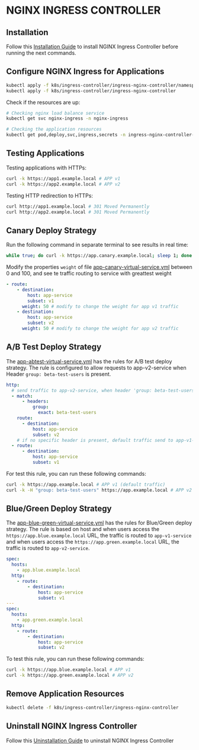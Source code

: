 # NGINX INGRESS CONTROLLER

## Installation

Follow this [Installation Guide](https://docs.nginx.com/ingress-nginx-controller/installation/installing-nic/installation-with-manifests/)
to install NGINX Ingress Controller before running the next commands.

## Configure NGINX Ingress for Applications

```bash
kubectl apply -f k8s/ingress-controller/ingress-nginx-controller/namespace.yml
kubectl apply -f k8s/ingress-controller/ingress-nginx-controller
```

Check if the resources are up:

```bash
# Checking nginx load balance service
kubectl get svc nginx-ingress -n nginx-ingress

# Checking the application resources
kubectl get pod,deploy,svc,ingress,secrets -n ingress-nginx-controller-ns
```

## Testing Applications

Testing applications with HTTPs:

```bash
curl -k https://app1.example.local # APP v1
curl -k https://app2.example.local # APP v2
```

Testing HTTP redirection to HTTPs:

```bash
curl http://app1.example.local # 301 Moved Permanently
curl http://app2.example.local # 301 Moved Permanently
```

## Canary Deploy Strategy

Run the following command in separate terminal to see results in real time:

```bash
while true; do curl -k https://app.canary.example.local; sleep 1; done
```

Modify the properties `weight` of file [app-canary-virtual-service.yml](./app-canary-virtual-service.yml) between 0 and 100, and see te traffic routing to service with greattest weight

```yml
- route:
    - destination:
        host: app-service
        subset: v1
      weight: 50 # modify to change the weight for app v1 traffic
    - destination:
        host: app-service
        subset: v2
      weight: 50 # modify to change the weight for app v2 traffic
```

## A/B Test Deploy Strategy

The [app-abtest-virtual-service.yml](./app-abtest-virtual-service.yml) has the rules for A/B test deploy strategy. The rule is configured to allow requests to app-v2-service when Header `group: beta-test-users` is present.

```yml
http:
  # send traffic to app-v2-service, when header 'group: beta-test-users' is present
  - match:
      - headers:
          group:
            exact: beta-test-users
    route:
      - destination:
          host: app-service
          subset: v2
    # if no specific header is present, default traffic send to app-v1-service
  - route:
      - destination:
          host: app-service
          subset: v1
```

For test this rule, you can run these following commands:

```bash
curl -k https://app.example.local # APP v1 (default traffic)
curl -k -H "group: beta-test-users" https://app.example.local # APP v2 (header match rule traffic)
```

## Blue/Green Deploy Strategy

The [app-blue-green-virtual-service.yml](./app-blue-green-virtual-service.yml) has the rules for Blue/Green deploy strategy. The rule is based on host and when users access the `https://app.blue.example.local` URL, the traffic is routed to `app-v1-service` and when users access the `https://app.green.example.local` URL, the traffic is routed to `app-v2-service`.

```yml
spec:
  hosts:
    - app.blue.example.local
  http:
    - route:
        - destination:
            host: app-service
            subset: v1
---
spec:
  hosts:
    - app.green.example.local
  http:
    - route:
        - destination:
            host: app-service
            subset: v2
```

To test this rule, you can run these following commands:

```bash
curl -k https://app.blue.example.local # APP v1
curl -k https://app.green.example.local # APP v2
```

## Remove Application Resources

```bash
kubectl delete -f k8s/ingress-controller/ingress-nginx-controller
```

## Uninstall NGINX Ingress Controller

Follow this [Uninstallation Guide](https://docs.nginx.com/ingress-nginx-controller/installation/installing-nic/installation-with-manifests/#uninstall-ingress-nginx-controller) to uninstall NGINX Ingress Controller
